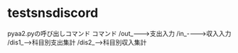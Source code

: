 # testsnsdiscord

pyaa2.pyの呼び出しコマンド
コマンド
/out_--->支出入力
/in_---->収入入力
/dis1_-->科目別支出集計
/dis2_-->科目別収入集計
